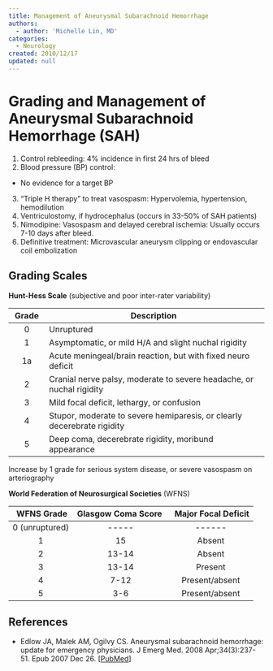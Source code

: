 ```yaml
---
title: Management of Aneurysmal Subarachnoid Hemorrhage
authors:
  - author: 'Michelle Lin, MD'
categories:
  - Neurology
created: 2010/12/17
updated: null
---
```


# Grading and Management of Aneurysmal Subarachnoid Hemorrhage (SAH)

1. Control rebleeding: 4% incidence in first 24 hrs of bleed
2. Blood pressure (BP) control:

- No evidence for a target BP

3. “Triple H therapy” to treat vasospasm: Hypervolemia, hypertension, hemodilution
4. Ventriculostomy, if hydrocephalus (occurs in 33-50% of SAH patients) 
5. <span class="drug">Nimodipine</span>: Vasospasm and delayed cerebral ischemia: Usually occurs 7-10 days after bleed. 
6. Definitive treatment: Microvascular aneurysm clipping or endovascular coil embolization

## Grading Scales

**Hunt-Hess Scale** (subjective and poor inter-rater variability) 

|  **Grade**  | **Description**                                                         |
| :---------: | ----------------------------------------------------------------------- |
|      0      | Unruptured                                                              |
|      1      | Asymptomatic, or mild H/A and slight nuchal rigidity                    |
|      1a     | Acute meningeal/brain reaction, but with fixed neuro deficit            |
|      2      | Cranial nerve palsy, moderate to severe headache, or nuchal rigidity    |
|      3      | Mild focal deficit, lethargy, or confusion                              |
|      4      | Stupor, moderate to severe hemiparesis, or clearly decerebrate rigidity |
|      5      | Deep coma, decerebrate rigidity, moribund appearance                    |

Increase by 1 grade for serious system disease, or severe vasospasm on arteriography

**World Federation of Neurosurgical Societies** (WFNS) 

|  **WFNS Grade** | **Glasgow Coma Score**  |  **Major Focal Deficit** |
| :-------------: | :---------------------: | :----------------------: |
|  0 (unruptured) |          -----          |          ------          |
|        1        |            15           |          Absent          |
|        2        |          13-14          |          Absent          |
|        3        |          13-14          |          Present         |
|        4        |           7-12          |      Present/absent      |
|        5        |           3-6           |      Present/absent      |

## References

- Edlow JA, Malek AM, Ogilvy CS. Aneurysmal subarachnoid hemorrhage: update for emergency physicians. J Emerg Med. 2008 Apr;34(3):237-51. Epub 2007 Dec 26. [[PubMed](http://www.ncbi.nlm.nih.gov/pubmed/?term=18155383)]
